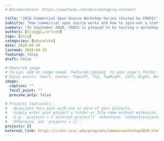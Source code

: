 ```yaml
---
# Documentation: https://wowchemy.com/docs/managing-content/

title: "2020 Commercial Open Source Workshop Series (hosted by CROSS)"
subtitle: "How commercial open source works and how to spin-out a startup from university."
summary: "In September 2020, CROSS is pleased to be hosting a workshop series facilitated by CROSS visiting researcher Dr. Dirk Riehle, Professor of Open Source Software at the Friedrich-Alexander University Erlangen-Nürnberg. Professor Rielhe will hold two multi-session workshops (11 sessions in total); the first workshop runs from September 8-16 and second workshop runs from September 17-24. Each session will include a 45 to 60 minutes lecture followed by Q&A. "
authors: [slieggi,carlosm]
tags: [osss]
categories: [education]
date: 2020-04-19
lastmod: 2020-04-19
featured: false
draft: false

# Featured image
# To use, add an image named `featured.jpg/png` to your page's folder.
# Focal points: Smart, Center, TopLeft, Top, TopRight, Left, Right, BottomLeft, Bottom, BottomRight.
image:
  caption: ""
  focal_point: ""
  preview_only: false

# Projects (optional).
#   Associate this post with one or more of your projects.
#   Simply enter your project's folder or file name without extension.
#   E.g. `projects = ["internal-project"]` references `content/project/deep-learning/index.md`.
#   Otherwise, set `projects = []`.
projects: []
external_link: https://cross.ucsc.edu/programs/commossworkshop2020.html
---
```


